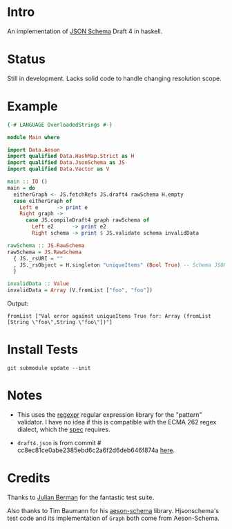 # Intro

An implementation of [JSON Schema](http://json-schema.org/) Draft 4 in haskell.

# Status

Still in development. Lacks solid code to handle changing resolution scope.

# Example

```haskell
{-# LANGUAGE OverloadedStrings #-}

module Main where

import Data.Aeson
import qualified Data.HashMap.Strict as H
import qualified Data.JsonSchema as JS
import qualified Data.Vector as V

main :: IO ()
main = do
  eitherGraph <- JS.fetchRefs JS.draft4 rawSchema H.empty
  case eitherGraph of
    Left e      -> print e
    Right graph ->
      case JS.compileDraft4 graph rawSchema of
        Left e2      -> print e2
        Right schema -> print $ JS.validate schema invalidData

rawSchema :: JS.RawSchema
rawSchema = JS.RawSchema
  { JS._rsURI = ""
  , JS._rsObject = H.singleton "uniqueItems" (Bool True) -- Schema JSON goes here.
  }

invalidData :: Value
invalidData = Array (V.fromList ["foo", "foo"])
```

Output:
```
fromList ["Val error against uniqueItems True for: Array (fromList [String \"foo\",String \"foo\"])"]
```


# Install Tests

    git submodule update --init

# Notes

+ This uses the [regexpr](https://hackage.haskell.org/package/regexpr-0.5.4) regular expression library for the "pattern" validator. I have no idea if this is compatible with the ECMA 262 regex dialect, which the [spec](http://json-schema.org/latest/json-schema-validation.html#anchor33) requires.

+ `draft4.json` is from commit # cc8ec81ce0abe2385ebd6c2a6f2d6deb646f874a [here](https://github.com/json-schema/json-schema).

# Credits

Thanks to [Julian Berman](https://github.com/Julian) for the fantastic test suite.

Also thanks to Tim Baumann for his [aeson-schema](https://hackage.haskell.org/package/aeson-schema) library. Hjsonschema's test code and its implementation of `Graph` both come from Aeson-Schema.

